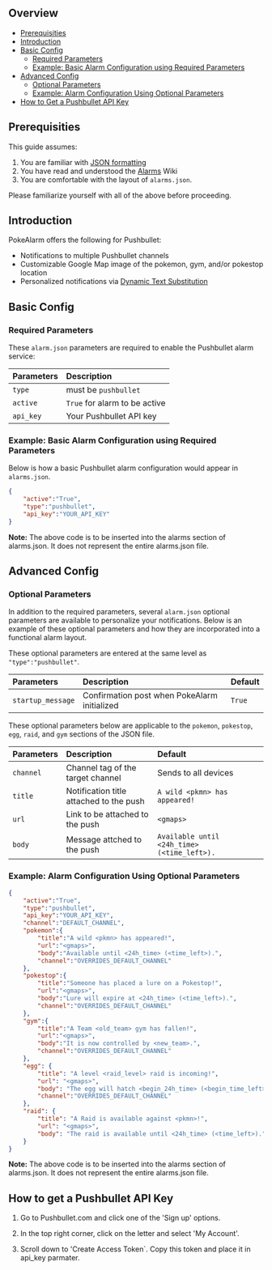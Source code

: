 ## Overview
* [Prerequisities](#prerequisities)
* [Introduction](#introduction)
* [Basic Config](#basic-config)
  * [Required Parameters](#required-parameters)
  * [Example: Basic Alarm Configuration using Required Parameters](#example-basic-alarm-configuration-using-required-parameters)
* [Advanced Config](#advanced-config)
  * [Optional Parameters](#optional-parameters)
  * [Example: Alarm Configuration Using Optional Parameters](#example-alarm-configuration-using-optional-parameters)
* [How to Get a Pushbullet API Key](#how-to-get-a-pushbullet-api-key)


## Prerequisities
This guide assumes: 

1. You are familiar with [JSON formatting](http://www.w3schools.com/json/default.asp)
2. You have read and understood the [Alarms](https://github.com/kvangent/PokeAlarm/wiki/Alarms) Wiki
3. You are comfortable with the layout of `alarms.json`.

Please familiarize yourself with all of the above before proceeding.

## Introduction

PokeAlarm offers the following for Pushbullet:

* Notifications to multiple Pushbullet channels
* Customizable Google Map image of the pokemon, gym, and/or pokestop location
* Personalized notifications via [Dynamic Text Substitution](Dynamic-Text-Substitution)

## Basic Config

### Required Parameters
These `alarm.json` parameters are required to enable the Pushbullet alarm service:

| Parameters     | Description                            |
|:-------------- |:---------------------------------------|
|`type`          | must be `pushbullet`                   |
|`active`        |`True` for alarm to be active           |
|`api_key`       | Your Pushbullet API key                |

### Example: Basic Alarm Configuration using Required Parameters
Below is how a basic Pushbullet alarm configuration would appear in `alarms.json`.
```json
{
	"active":"True",
	"type":"pushbullet",
	"api_key":"YOUR_API_KEY"
}
```
**Note:** The above code is to be inserted into the alarms section of alarms.json. It does not represent the entire alarms.json file.

## Advanced Config

### Optional Parameters
In addition to the required parameters, several `alarm.json` optional parameters are available to personalize your notifications.  Below is an example of these optional parameters and how they are incorporated into a functional alarm layout.


These optional parameters are entered at the same level as `"type":"pushbullet"`.

| Parameters         | Description                                                | Default                      |
|:-------------------|:-----------------------------------------------------------|:-----------------------------|
| `startup_message`  | Confirmation post when PokeAlarm initialized               | `True`                       |

These optional parameters below are applicable to the `pokemon`, `pokestop`, `egg`, `raid`, and `gym` sections of the JSON file.

| Parameters     | Description                                       | Default                                       |
|:-------------- |:--------------------------------------------------|:----------------------------------------------|
|`channel`       | Channel tag of the target channel                 | Sends to all devices                          |
|`title`         | Notification title  attached to the push          | `A wild <pkmn> has appeared!`                 |
|`url`           | Link to be attached to the push                   | `<gmaps>`                                     |
|`body`          | Message attched to the push                       | `Available until <24h_time> (<time_left>).`   |                                  

### Example: Alarm Configuration Using Optional Parameters
```json
{
	"active":"True",
	"type":"pushbullet",
	"api_key":"YOUR_API_KEY",
	"channel":"DEFAULT_CHANNEL",
	"pokemon":{
		"title":"A wild <pkmn> has appeared!",
		"url":"<gmaps>",
		"body":"Available until <24h_time> (<time_left>).",
		"channel":"OVERRIDES_DEFAULT_CHANNEL"
	},
	"pokestop":{
		"title":"Someone has placed a lure on a Pokestop!",
		"url":"<gmaps>",
		"body":"Lure will expire at <24h_time> (<time_left>).",
		"channel":"OVERRIDES_DEFAULT_CHANNEL"
	},
	"gym":{
		"title":"A Team <old_team> gym has fallen!",
		"url":"<gmaps>",
		"body":"It is now controlled by <new_team>.",
		"channel":"OVERRIDES_DEFAULT_CHANNEL"
	},
    "egg": {
        "title": "A level <raid_level> raid is incoming!",
        "url": "<gmaps>",
        "body": "The egg will hatch <begin_24h_time> (<begin_time_left>).",
        "channel":"OVERRIDES_DEFAULT_CHANNEL"
    },
    "raid": {
        "title": "A Raid is available against <pkmn>!",
        "url": "<gmaps>",
        "body": "The raid is available until <24h_time> (<time_left>)."
    }
}
```
**Note:** The above code is to be inserted into the alarms section of alarms.json. It does not represent the entire alarms.json file.

## How to get a Pushbullet API Key

1. Go to Pushbullet.com and click one of the 'Sign up' options.

2. In the top right corner, click on the letter and select 'My Account'.

3. Scroll down to 'Create Access Token`. Copy this token and place it in api_key parmater. 
